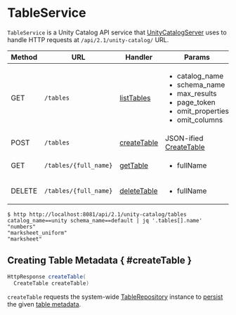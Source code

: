 # TableService

`TableService` is a Unity Catalog API service that [UnityCatalogServer](UnityCatalogServer.md) uses to handle HTTP requests at `/api/2.1/unity-catalog/` URL.

Method | URL | Handler | Params
-|-|-|-
 GET | `/tables` | [listTables](#listTables) | <ul><li>catalog_name<li>schema_name<li>max_results<li>page_token<li>omit_properties<li>omit_columns</ul>
 POST | `/tables` | [createTable](#createTable) | JSON-ified [CreateTable](CreateTable.md)
 GET | `/tables/{full_name}` | [getTable](#getTable) | <ul><li>fullName</ul>
 DELETE | `/tables/{full_name}` | [deleteTable](#deleteTable) | <ul><li>fullName</ul>

```console
$ http http://localhost:8081/api/2.1/unity-catalog/tables catalog_name==unity schema_name==default | jq '.tables[].name'
"numbers"
"marksheet_uniform"
"marksheet"
```

## Creating Table Metadata { #createTable }

```java
HttpResponse createTable(
  CreateTable createTable)
```

`createTable` requests the system-wide [TableRepository](#TABLE_REPOSITORY) instance to [persist](../persistent-storage/TableRepository.md#createTable) the given [table metadata](CreateTable.md).
